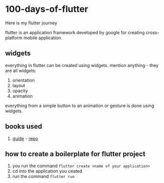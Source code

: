 # 100-days-of-flutter

Here is my flutter journey

flutter is an application framework developed by google for creating cross-platform mobile application.

## widgets

everything in flutter can be created using widgets. mention anything - they are all widgets:

1. orientation
2. layout
3. opacity
4. animation

everything from a simple button to an animation or gesture is done using widgets.

## books used

1. [guide](./resources/vdoc.pub_google-flutter-mobile-development-quick-start-guide%20(1).pdf) - [repo](https:/​/​github.com/​PacktPublishing/​Flutter-​Quick-​Start-​Guide/​tree/​master/​sample_​app)

## how to create a boilerplate for flutter project

1. you run the command `flutter create <name of your application>`
2. cd into the application you ceated
3. run the command `flutter run`

